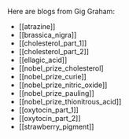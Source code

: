 
Here are blogs from Gig Graham:

* [[atrazine]]
* [[brassica_nigra]]
* [[cholesterol_part_1]]
* [[cholesterol_part_2]]
* [[ellagic_acid]]
* [[nobel_prize_cholesterol]
* [[nobel_prize_curie]]
* [[nobel_prize_nitric_oxide]]
* [[nobel_prize_pauling]]
* [[nobel_prize_thionitrous_acid]]
* [[oxytocin_part_1]]
* [[oxytocin_part_2]]
* [[strawberry_pigment]]
